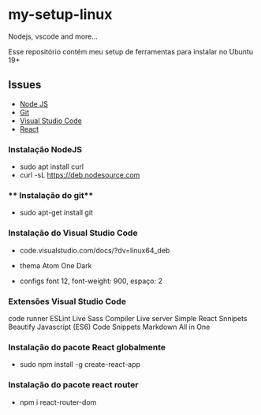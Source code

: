 # my-setup-linux
Nodejs, vscode and more...

Esse repositório contém meu setup de ferramentas para instalar no Ubuntu 19+

## Issues

  - [Node JS](https://nodejs.org/en/)
  - [Git](https://git-scm.com/download/linux)
  - [Visual Studio Code](https://code.visualstudio.com/)
  - [React](https://pt-br.reactjs.org/)


### **Instalação NodeJS**

- sudo apt install curl
- curl -sL https://deb.nodesource.com

### ** Instalação do git**

- sudo apt-get install git

### **Instalação do Visual Studio Code**

- code.visualstudio.com/docs/?dv=linux64_deb

- thema Atom One Dark
- configs font 12, font-weight: 900, espaço: 2

### **Extensões Visual Studio Code**
code runner
ESLint
Live Sass Compiler
Live server
Simple React Snnipets
Beautify
Javascript (ES6) Code Snippets
Markdown All in One


### **Instalação do pacote React globalmente**

- sudo npm install -g create-react-app  

### **Instalação do pacote react router**
- npm i react-router-dom